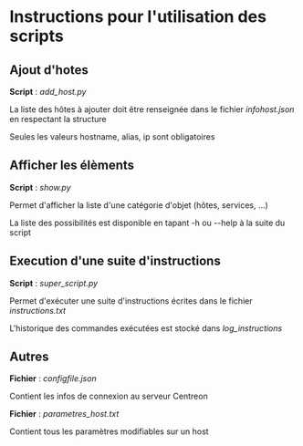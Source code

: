 # Instructions pour l'utilisation des scripts

## Ajout d'hotes
__Script__ : _add_host.py_

La liste des hôtes à ajouter doit être renseignée dans le fichier _infohost.json_
en respectant la structure

Seules les valeurs hostname, alias, ip sont obligatoires


## Afficher les élèments
__Script__ : _show.py_

Permet d'afficher la liste d'une catégorie d'objet (hôtes, services, ...)

La liste des possibilités est disponible en tapant -h ou --help à la suite du script


## Execution d'une suite d'instructions
__Script__ : _super_script.py_

Permet d'exécuter une suite d'instructions écrites dans le fichier _instructions.txt_

L'historique des commandes exécutées est stocké dans _log_instructions_


## Autres
__Fichier__ : _configfile.json_

Contient les infos de connexion au serveur Centreon

__Fichier__ : _parametres_host.txt_

Contient tous les paramètres modifiables sur un host
